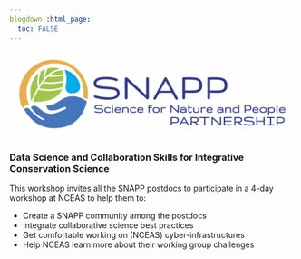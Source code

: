 ```yaml
---
blogdown::html_page:
  toc: FALSE
---
```


<p align="center">
  <img src="/images/snapp-logo.jpg" width="500">
</p>


### Data Science and Collaboration Skills for Integrative Conservation Science

This workshop invites all the SNAPP postdocs to participate in a 4-day workshop at NCEAS to help them to:

* Create a SNAPP community among the postdocs
* Integrate collaborative science best practices
* Get comfortable working on (NCEAS) cyber-infrastructures
* Help NCEAS learn more about their working group challenges 


